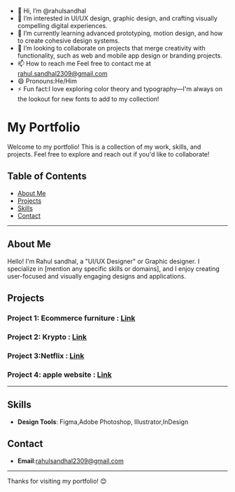 - 👋 Hi, I’m @rahulsandhal
- 👀 I’m interested in UI/UX design, graphic design, and crafting visually compelling digital experiences.
- 🌱 I’m currently learning advanced prototyping, motion design, and how to create cohesive design systems.
- 💞️ I’m looking to collaborate on projects that merge creativity with functionality, such as web and mobile app design or branding projects.
- 📫 How to reach me Feel free to contact me at rahul.sandhal2309@gmail.com
- 😄 Pronouns:He/Him
- ⚡ Fun fact:I love exploring color theory and typography—I'm always on the lookout for new fonts to add to my collection!


# My Portfolio

Welcome to my portfolio! This is a collection of my work, skills, and projects. Feel free to explore and reach out if you'd like to collaborate!

## Table of Contents
- [About Me](#about-me)
- [Projects](#projects)
- [Skills](#skills)
- [Contact](#contact)

---

## About Me

Hello! I'm Rahul sandhal, a  "UI/UX Designer" or Graphic designer. I specialize in [mention any specific skills or domains], and I enjoy creating user-focused and visually engaging designs and applications.

## Projects

### Project 1: Ecommerce furniture    :  [Link](https://github.com/rahulsandhal/Ecommerce-furnutire)


### Project 2: Krypto                 :  [Link ](https://github.com/rahulsandhal/krypto)


### Project 3:Netflix                 :  [Link](https://github.com/rahulsandhal/Netflix-redesign)


### Project 4: apple website          :  [Link ](https://github.com/rahulsandhal/apple-website)



---

## Skills


- **Design Tools**: Figma,Adobe Photoshop, Illustrator,InDesign

## Contact

- **Email**:rahulsandhal2309@gmail.com


---

Thanks for visiting my portfolio! 😊


<!---
rahulsandhal/rahulsandhal is a ✨ special ✨ repository because its `README.md` (this file) appears on your GitHub profile.
You can click the Preview link to take a look at your changes.
--->
